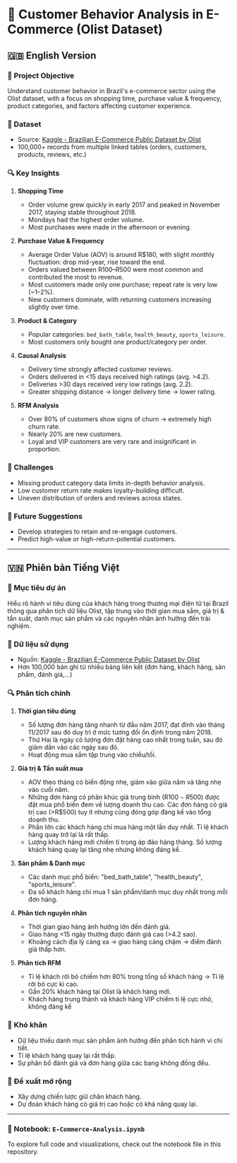 # 🛒 Customer Behavior Analysis in E-Commerce (Olist Dataset)

## 🇬🇧 English Version

### 📌 Project Objective

Understand customer behavior in Brazil's e-commerce sector using the Olist dataset, with a focus on shopping time, purchase value & frequency, product categories, and factors affecting customer experience.

### 🧰 Dataset

- Source: [Kaggle - Brazilian E-Commerce Public Dataset by Olist](https://www.kaggle.com/datasets/olistbr/brazilian-ecommerce/data)  
- 100,000+ records from multiple linked tables (orders, customers, products, reviews, etc.)

### 🔍 Key Insights

1. **Shopping Time**
    - Order volume grew quickly in early 2017 and peaked in November 2017, staying stable throughout 2018.
    - Mondays had the highest order volume.
    - Most purchases were made in the afternoon or evening.

2. **Purchase Value & Frequency**
    - Average Order Value (AOV) is around R$180, with slight monthly fluctuation: drop mid-year, rise toward the end.
    - Orders valued between R$100–R$500 were most common and contributed the most to revenue.
    - Most customers made only one purchase; repeat rate is very low (~1–2%).
    - New customers dominate, with returning customers increasing slightly over time.

3. **Product & Category**
    - Popular categories: `bed_bath_table`, `health_beauty`, `sports_leisure`.
    - Most customers only bought one product/category per order.

4. **Causal Analysis**
    - Delivery time strongly affected customer reviews.
    - Orders delivered in <15 days received high ratings (avg. >4.2).
    - Deliveries >30 days received very low ratings (avg. 2.2).
    - Greater shipping distance → longer delivery time → lower rating.

5. **RFM Analysis**
    - Over 80% of customers show signs of churn -> extremely high churn rate.
    - Nearly 20% are new customers.
    - Loyal and VIP customers are very rare and insignificant in proportion.

### 🧩 Challenges

- Missing product category data limits in-depth behavior analysis.
- Low customer return rate makes loyalty-building difficult.
- Uneven distribution of orders and reviews across states.

### 🚀 Future Suggestions

- Develop strategies to retain and re-engage customers.
- Predict high-value or high-return-potential customers.

---

## 🇻🇳 Phiên bản Tiếng Việt

### 📌 Mục tiêu dự án

Hiểu rõ hành vi tiêu dùng của khách hàng trong thương mại điện tử tại Brazil thông qua phân tích dữ liệu Olist, tập trung vào thời gian mua sắm, giá trị & tần suất, danh mục sản phẩm và các nguyên nhân ảnh hưởng đến trải nghiệm.

### 🧰 Dữ liệu sử dụng

- Nguồn: [Kaggle - Brazilian E-Commerce Public Dataset by Olist](https://www.kaggle.com/datasets/olistbr/brazilian-ecommerce/data)
- Hơn 100,000 bản ghi từ nhiều bảng liên kết (đơn hàng, khách hàng, sản phẩm, đánh giá,...)

### 🔍 Phân tích chính

1. **Thời gian tiêu dùng**
    - Số lượng đơn hàng tăng nhanh từ đầu năm 2017, đạt đỉnh vào tháng 11/2017 sau đó duy trì ở mức tương đối ổn định trong năm 2018.
    - Thứ Hai là ngày có lượng đơn đặt hàng cao nhất trong tuần, sau đó giảm dần vào các ngày sau đó.
    - Hoạt động mua sắm tập trung vào chiều/tối.

2. **Giá trị & Tần suất mua**
    - AOV theo tháng có biến động nhẹ, giảm vào giữa năm và tăng nhẹ vào cuối năm.
    - Những đơn hàng có phân khúc giá trung bình (R$100 -R$500) được đặt mua phổ biến đem về lượng doanh thu cao. Các đơn hàng có giá trị cao (>R$500) tuy ít nhưng cũng đóng góp đáng kể vào tổng doanh thu.
    - Phần lớn các khách hàng chỉ mua hàng một lần duy nhất. Tỉ lệ khách hàng quay trở lại là rất thấp.
    - Lượng khách hàng mới chiếm tỉ trọng áp đảo hàng tháng. Số lượng khách hàng quay lại tăng nhẹ nhưng không đáng kể.

3. **Sản phẩm & Danh mục**
   - Các danh mục phổ biến: "bed_bath_table", "health_beauty", "sports_leisure".
   - Đa số khách hàng chỉ mua 1 sản phẩm/danh mục duy nhất trong mỗi đơn hàng.

4. **Phân tích nguyên nhân**
   - Thời gian giao hàng ảnh hưởng lớn đến đánh giá.
   - Giao hàng <15 ngày thường được đánh giá cao (>4.2 sao).
   - Khoảng cách địa lý càng xa → giao hàng càng chậm → điểm đánh giá thấp hơn.

5. **Phân tích RFM**
    - Tỉ lệ khách rời bỏ chiếm hơn 80% trong tổng số khách hàng -> Tỉ lệ rời bỏ cực kì cao.
    - Gần 20% khách hàng tại Olist là khách hàng mới.
    - Khách hàng trung thành và khách hàng VIP chiếm tỉ lệ cực nhỏ, không đáng kể

### 🧩 Khó khăn

- Dữ liệu thiếu danh mục sản phẩm ảnh hưởng đến phân tích hành vi chi tiết.
- Tỉ lệ khách hàng quay lại rất thấp.
- Sự phân bố đánh giá và đơn hàng giữa các bang không đồng đều.

### 🚀 Đề xuất mở rộng

- Xây dựng chiến lược giữ chân khách hàng.
- Dự đoán khách hàng có giá trị cao hoặc có khả năng quay lại.

---

### 📁 Notebook: `E-Commerce-Analysis.ipynb`
To explore full code and visualizations, check out the notebook file in this repository.
